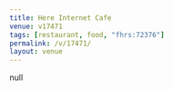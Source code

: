 ```yaml
---
title: Here Internet Cafe
venue: v17471
tags: [restaurant, food, "fhrs:72376"]
permalink: /v/17471/
layout: venue
---
```

null